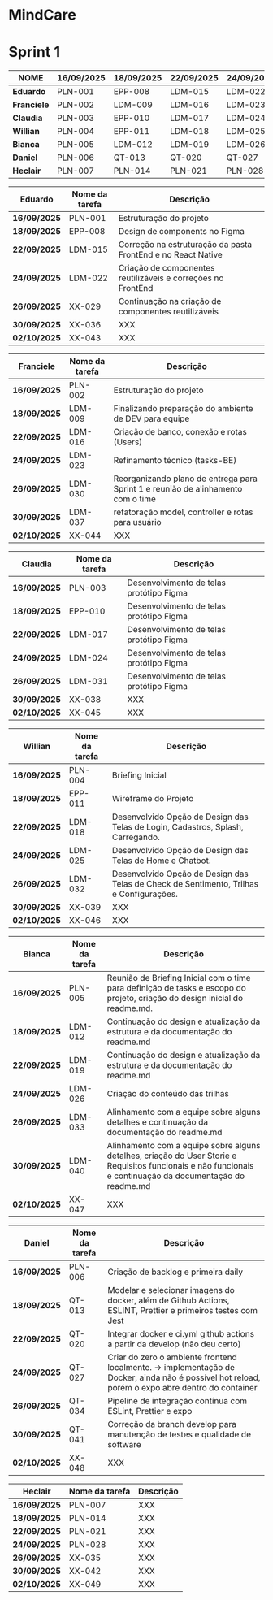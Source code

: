 # MindCare 


# Sprint 1

| **NOME**   | **16/09/2025** | **18/09/2025** | **22/09/2025** | **24/09/2025** | **26/09/2025** | **30/09/2025** | **02/10/2025** |
|-----------|---------------|---------------|---------------|---------------|---------------|---------------|---------------|
| **Eduardo**   | PLN-001 | EPP-008 | LDM-015 | LDM-022 | LDM-029 | XX-036 | XX-043 |
| **Franciele**    | PLN-002 | LDM-009 | LDM-016 | LDM-023 | LDM-030 | LDM-037 | XX-044 |
| **Claudia**    | PLN-003 | EPP-010 | LDM-017 | LDM-024 | LDM-031 | XX-038 | XX-045 |
| **Willian** | PLN-004 | EPP-011 | LDM-018 | LDM-025 | LDM-032 | XX-039 | XX-046 |
| **Bianca**   | PLN-005 | LDM-012 | LDM-019 | LDM-026 | LDM-033 | LDM-040 | XX-047 |
| **Daniel**   | PLN-006 | QT-013 | QT-020 | QT-027 | QT-034 |QT-041 | XX-048 |
| **Heclair**   | PLN-007 | PLN-014 | PLN-021 | PLN-028 | XX-035 | XX-042 | XX-049 |

| **Eduardo**   | **Nome da tarefa** | **Descrição** |
|-----------|---------------|---------------|
| **16/09/2025**   | PLN-001 | Estruturação do projeto |
| **18/09/2025**   | EPP-008 | Design de components no Figma |
| **22/09/2025**   | LDM-015 | Correção na estruturação da pasta FrontEnd e no React Native |
| **24/09/2025**   | LDM-022 | Criação de componentes reutilizáveis e correções no FrontEnd |
| **26/09/2025**   | XX-029 | Continuação na criação de componentes reutilizáveis |
| **30/09/2025**   | XX-036 | XXX |
| **02/10/2025**   | XX-043 | XXX |

| **Franciele**   | **Nome da tarefa** | **Descrição** |
|-----------|---------------|---------------|
| **16/09/2025**   | PLN-002 | Estruturação do projeto |
| **18/09/2025**   | LDM-009 | Finalizando preparação do ambiente de DEV para equipe |
| **22/09/2025**   | LDM-016 | Criação de banco, conexão e rotas (Users) |
| **24/09/2025**   | LDM-023 | Refinamento técnico (tasks-BE) |
| **26/09/2025**   | LDM-030 | Reorganizando plano de entrega para Sprint 1 e reunião de alinhamento com o time |
| **30/09/2025**   | LDM-037 | refatoração model, controller e rotas para usuário |
| **02/10/2025**   | XX-044 | XXX |

| **Claudia**   | **Nome da tarefa** | **Descrição** |
|-----------|---------------|---------------|
| **16/09/2025**   | PLN-003 | Desenvolvimento de telas protótipo Figma|
| **18/09/2025**   | EPP-010 | Desenvolvimento de telas protótipo Figma |
| **22/09/2025**   | LDM-017 | Desenvolvimento de telas protótipo Figma |
| **24/09/2025**   | LDM-024 | Desenvolvimento de telas protótipo Figma |
| **26/09/2025**   | LDM-031 | Desenvolvimento de telas protótipo Figma |
| **30/09/2025**   | XX-038 | XXX |
| **02/10/2025**   | XX-045 | XXX |

| **Willian**   | **Nome da tarefa** | **Descrição** |
|-----------|---------------|---------------|
| **16/09/2025**   | PLN-004 | Briefing Inicial |
| **18/09/2025**   | EPP-011 | Wireframe do Projeto |
| **22/09/2025**   | LDM-018 | Desenvolvido Opção de Design das Telas de Login, Cadastros, Splash, Carregando. |
| **24/09/2025**   | LDM-025 | Desenvolvido Opção de Design das Telas de Home e Chatbot. |
| **26/09/2025**   | LDM-032 | Desenvolvido Opção de Design das Telas de Check de Sentimento, Trilhas e Configurações. |
| **30/09/2025**   | XX-039 | XXX |
| **02/10/2025**   | XX-046 | XXX |

| **Bianca**   | **Nome da tarefa** | **Descrição** |
|-----------|---------------|---------------|
| **16/09/2025**   | PLN-005 | Reunião de Briefing Inicial com o time para definição de tasks e escopo do projeto, criação do design inicial do readme.md. |
| **18/09/2025**   | LDM-012 | Continuação do design e atualização da estrutura e da documentação do readme.md |
| **22/09/2025**   | LDM-019 | Continuação do design e atualização da estrutura e da documentação do readme.md |
| **24/09/2025**   | LDM-026 | Criação do conteúdo das trilhas |
| **26/09/2025**   | LDM-033 | Alinhamento com a equipe sobre alguns detalhes e continuação da documentação do readme.md |
| **30/09/2025**   | LDM-040 | Alinhamento com a equipe sobre alguns detalhes, criação do User Storie e Requisitos funcionais e não funcionais e continuação da documentação do readme.md |
| **02/10/2025**   | XX-047 | XXX |

| **Daniel**   | **Nome da tarefa** | **Descrição** |
|-----------|---------------|---------------|
| **16/09/2025**   | PLN-006 | Criação de backlog e primeira daily |
| **18/09/2025**   | QT-013 | Modelar e selecionar imagens do docker, além de Github Actions, ESLINT, Prettier e primeiros testes com Jest |
| **22/09/2025**   | QT-020 | Integrar docker e ci.yml github actions a partir da develop (não deu certo) |
| **24/09/2025**   | QT-027 | Criar do zero o ambiente frontend localmente. -> implementação de Docker, ainda não é possível hot reload, porém o expo abre dentro do container |
| **26/09/2025**   | QT-034 | Pipeline de integração contínua com ESLint, Prettier e expo |
| **30/09/2025**   | QT-041 | Correção da branch develop para manutenção de testes e qualidade de software |
| **02/10/2025**   | XX-048 | XXX |

| **Heclair**   | **Nome da tarefa** | **Descrição** |
|-----------|---------------|---------------|
| **16/09/2025**   | PLN-007 | XXX |
| **18/09/2025**   | PLN-014 | XXX |
| **22/09/2025**   | PLN-021 | XXX |
| **24/09/2025**   | PLN-028 | XXX |
| **26/09/2025**   | XX-035 | XXX |
| **30/09/2025**   | XX-042 | XXX |
| **02/10/2025**   | XX-049 | XXX |
